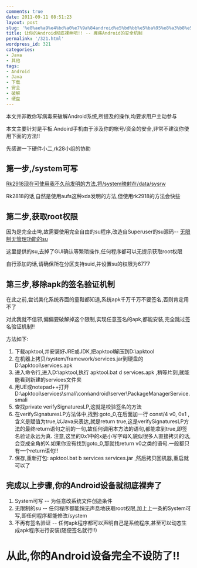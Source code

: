 ```yaml
---
comments: true
date: 2011-09-11 08:51:23
layout: post
slug: '%e8%ae%a9%e4%bd%a0%e7%9a%84android%e5%bd%bb%e5%ba%95%e8%a3%b8%e5%a5%94%e5%90%a7-%e5%87%bb%e5%9e%ae%e5%85%b6%e7%9a%84%e5%ae%89%e5%85%a8%e6%9c%ba%e5%88%b6'
title: 让你的Android彻底裸奔吧!! -- 瘫痪Android的安全机制
permalink: '/321.html'
wordpress_id: 321
categories:
- Java
- 其他
tags:
- Android
- Java
- 下载
- 安全
- 破解
- 硬盘
---
```


本文并非教你写病毒来破解Android系统,所提及的操作,均要求用户主动参与

本文主要针对是平板.Andoird手机由于涉及你的帐号/资金的安全,非常不建议你使用下面的方法!!

先感谢一下硬件小二,rk28小组的协助

第一步,/system可写
---------------------

[Rk2918现在可使用我不久前发明的方法,将/system映射在/data/sysrw](http://wendal.net/320.html)

Rk2818的话,自然是使用aufs这种xda发明的方法,但使用rk2918的方法会快些
	
第二步,获取root权限
----------------------

因为是完全击垮,故需要使用完全自由的su程序,改造自Superuser的su源码-- [无限制无管理功能的su](https://github.com/wendal/android_su)

这里提供的su,去掉了GUI确认等繁琐操作,任何程序都可以无提示获取root权限

自行添加的话,请确保所在分区支持suid,并设置su的权限为6777

第三步,移除apk的签名验证机制
---------------------------------

在此之前,尝试美化系统界面的童鞋都知道,系统apk千万千万不要签名,否则肯定用不了

对此我就不信邪,偏偏要破解掉这个限制,实现任意签名的apk,都能安装,完全跳过签名验证机制!!

方法如下:

1. 下载apktool,并安装好JRE或JDK,把apktool解压到D:\apktool
2. 在机器上拷贝/system/framework/services.jar到硬盘的D:\apktool\services.apk
3. 进入命令行,进入D:\apktool,执行 apktool.bat d services.apk ,稍等片刻,就能能看到新建的services文件夹
4. 用UE或notepad++打开D:\apktool\services\smali\com\android\server\PackageManagerService.smali
5. 查找private verifySignaturesLP,这就是校验签名的方法
6. 在verifySignaturesLP方法体中,找到:goto_0,在后面加一行 const/4 v0, 0x1        ,含义是赋值为true,以Java来表达,就是return true,这是verifySignaturesLP方法的最终return语句之前的一句,故任何调用本方法的语句,都能拿到true,即签名验证永远为真. 注意,这里的0x1中的x是小写字母X,貌似很多人直接拷贝的话,会变成全角的X.如果你没有找到goto_0,那就找return v0之类的语句.一般都只有一个return语句!!
7. 保存,重新打包: apktool.bat b services services.jar ,然后拷贝回机器,重启就可以了

完成以上步骤,你的Android设备就彻底裸奔了
-------------------------------------------

1. System可写 -- 为任意改系统文件创造条件
2. 无限制的su -- 任何程序都能悄无声息地获取root权限,加上上一条的System可写,即任何程序都能修改/system
3. 不再有签名验证 -- 任何apk程序都可以声明自己是系统程序,甚至可以动态生成apk程序进行安装(随便签名就行!!)

从此,你的Android设备完全不设防了!!
======================================
